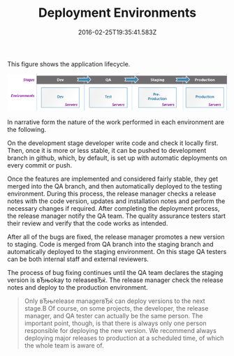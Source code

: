 ﻿---
title: Deployment Environments
description: The article about Virto Commerce deployment environments
layout: docs
date: 2016-02-25T19:35:41.583Z
priority: 2
---
This figure shows the application lifecycle.

![Application lifecycle](../../assets/images/docs/release_path3.png "Application lifecycle")

In narrative form the nature of the work performed in each environment are the following.

On the development stage developer write code and check it locally first. Then, once it is more or less stable, it can be pushed to development branch in github, which, by default, is set up with automatic deployments on every commit or push.

Once the features are implemented and considered fairly stable, they get merged into the QA branch, and then automatically deployed to the testing environment. During this process, the release manager checks a release notes with the code version, updates and installation notes and perform the necessary changes if required. After completing the deployment process, the release manager notify the QA team. The quality assurance testers start their review and verify that the code works as intended.

After all of the bugs are fixed, the release manager promotes a new version to staging. Code is merged from QA branch into the staging branch and automatically deployed to the staging environment. On this stage QA testers can be both internal staff and external reviewers.

The process of bug fixing continues until the QA team declares the staging version is вЂњokay to releaseвЂќ. The release manager check the release notes and deploy to the production environment.

> Only вЂњrelease managerвЂќ can deploy versions to the next stage.В Of course, on some projects, the developer, the release manager, and QA tester can actually be the same person. The important point, though, is that there is always only one person responsible for deploying the new version.
> We recommend always deploying major releases to production at a scheduled time, of which the whole team is aware of.
